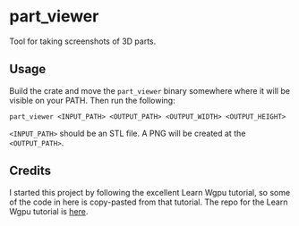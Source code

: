 # part_viewer
Tool for taking screenshots of 3D parts.

## Usage

Build the crate and move the `part_viewer` binary somewhere where it will be visible on your PATH. Then run the following:

```
part_viewer <INPUT_PATH> <OUTPUT_PATH> <OUTPUT_WIDTH> <OUTPUT_HEIGHT>
```

`<INPUT_PATH>` should be an STL file. A PNG will be created at the `<OUTPUT_PATH>`.

## Credits

I started this project by following the excellent Learn Wgpu tutorial, so some of the code in here is copy-pasted from that tutorial. The repo for the Learn Wgpu tutorial is [here](https://github.com/sotrh/learn-wgpu).
